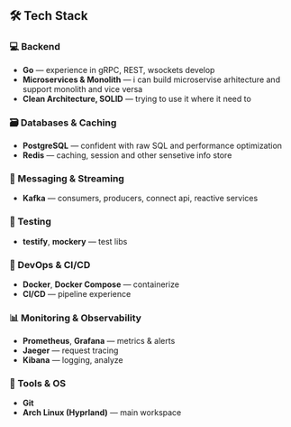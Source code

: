 ## 🛠️ Tech Stack

### 💻 Backend
- **Go** — experience in gRPC, REST, wsockets develop
- **Microservices & Monolith** — i can build microservise arhitecture and support monolith and vice versa
- **Clean Architecture, SOLID** — trying to use it where it need to

### 🗃️ Databases & Caching
- **PostgreSQL** — confident with raw SQL and performance optimization
- **Redis** — caching, session and other sensetive info store

### 📨 Messaging & Streaming
- **Kafka** — consumers, producers, connect api, reactive services

### 🧪 Testing
- **testify**, **mockery** —  test libs

### 🐳 DevOps & CI/CD
- **Docker**, **Docker Compose** — containerize
- **CI/CD** — pipeline experience

### 📊 Monitoring & Observability
- **Prometheus**, **Grafana** — metrics & alerts
- **Jaeger** — request tracing
- **Kibana** — logging, analyze

### 🧰 Tools & OS
- **Git** 
- **Arch Linux (Hyprland)** — main workspace
